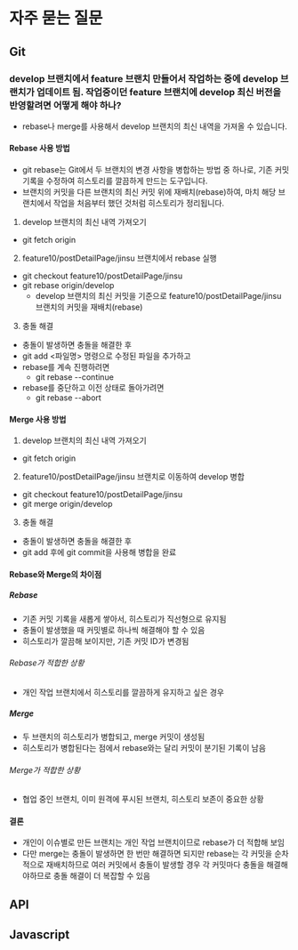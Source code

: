# 자주 묻는 질문

## Git
### develop 브랜치에서 feature 브랜치 만들어서 작업하는 중에 develop 브랜치가 업데이트 됨. 작업중이던 feature 브랜치에 develop 최신 버전을 반영할려면 어떻게 해야 하나?
- rebase나 merge를 사용해서 develop 브랜치의 최신 내역을 가져올 수 있습니다.

#### Rebase 사용 방법
- git rebase는 Git에서 두 브랜치의 변경 사항을 병합하는 방법 중 하나로, 기존 커밋 기록을 수정하여 히스토리를 깔끔하게 만드는 도구입니다.
- 브랜치의 커밋을 다른 브랜치의 최신 커밋 위에 재배치(rebase)하여, 마치 해당 브랜치에서 작업을 처음부터 했던 것처럼 히스토리가 정리됩니다.

1. develop 브랜치의 최신 내역 가져오기
  - git fetch origin

2. feature10/postDetailPage/jinsu 브랜치에서 rebase 실행
  - git checkout feature10/postDetailPage/jinsu
  - git rebase origin/develop
    - develop 브랜치의 최신 커밋을 기준으로 feature10/postDetailPage/jinsu 브랜치의 커밋을 재배치(rebase)

3. 충돌 해결
  - 충돌이 발생하면 충돌을 해결한 후
  - git add <파일명> 명령으로 수정된 파일을 추가하고
  - rebase를 계속 진행하려면
    - git rebase --continue
  - rebase를 중단하고 이전 상태로 돌아가려면
    - git rebase --abort
   
#### Merge 사용 방법
1. develop 브랜치의 최신 내역 가져오기
  - git fetch origin

2. feature10/postDetailPage/jinsu 브랜치로 이동하여 develop 병합
  - git checkout feature10/postDetailPage/jinsu
  - git merge origin/develop

3. 충돌 해결
  - 충돌이 발생하면 충돌을 해결한 후
  - git add 후에 git commit을 사용해 병합을 완료

#### Rebase와 Merge의 차이점

##### Rebase
- 기존 커밋 기록을 새롭게 쌓아서, 히스토리가 직선형으로 유지됨
- 충돌이 발생했을 때 커밋별로 하나씩 해결해야 할 수 있음
- 히스토리가 깔끔해 보이지만, 기존 커밋 ID가 변경됨

###### Rebase가 적합한 상황
- 개인 작업 브랜치에서 히스토리를 깔끔하게 유지하고 싶은 경우

##### Merge
- 두 브랜치의 히스토리가 병합되고, merge 커밋이 생성됨
- 히스토리가 병합된다는 점에서 rebase와는 달리 커밋이 분기된 기록이 남음

###### Merge가 적합한 상황
- 협업 중인 브랜치, 이미 원격에 푸시된 브랜치, 히스토리 보존이 중요한 상황

#### 결론
- 개인이 이슈별로 만든 브랜치는 개인 작업 브랜치이므로 rebase가 더 적합해 보임
- 다만 merge는 충돌이 발생하면 한 번만 해결하면 되지만 rebase는 각 커밋을 순차적으로 재배치하므로 여러 커밋에서 충돌이 발생할 경우 각 커밋마다 충돌을 해결해야하므로 충돌 해결이 더 복잡할 수 있음

## API

## Javascript

